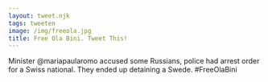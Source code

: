 ```yaml
---
layout: tweet.njk
tags: tweeten
image: /img/freeola.jpg
title: Free Ola Bini. Tweet This!
---
```

Minister @mariapaularomo accused some Russians, police had arrest order for a Swiss national. They ended up detaining a Swede. #FreeOlaBini
